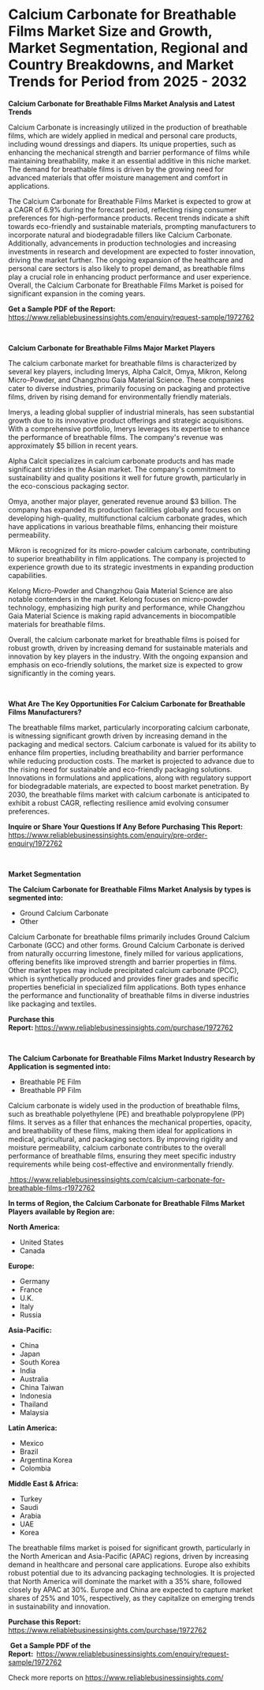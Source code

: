 <p><h1>Calcium Carbonate for Breathable Films Market Size and Growth, Market Segmentation, Regional and Country Breakdowns, and Market Trends for Period from 2025 -  2032</h1></p><p><strong>Calcium Carbonate for Breathable Films Market Analysis and Latest Trends</strong></p>
<p><p>Calcium Carbonate is increasingly utilized in the production of breathable films, which are widely applied in medical and personal care products, including wound dressings and diapers. Its unique properties, such as enhancing the mechanical strength and barrier performance of films while maintaining breathability, make it an essential additive in this niche market. The demand for breathable films is driven by the growing need for advanced materials that offer moisture management and comfort in applications.</p><p>The Calcium Carbonate for Breathable Films Market is expected to grow at a CAGR of 6.9% during the forecast period, reflecting rising consumer preferences for high-performance products. Recent trends indicate a shift towards eco-friendly and sustainable materials, prompting manufacturers to incorporate natural and biodegradable fillers like Calcium Carbonate. Additionally, advancements in production technologies and increasing investments in research and development are expected to foster innovation, driving the market further. The ongoing expansion of the healthcare and personal care sectors is also likely to propel demand, as breathable films play a crucial role in enhancing product performance and user experience. Overall, the Calcium Carbonate for Breathable Films Market is poised for significant expansion in the coming years.</p></p>
<p><strong>Get a Sample PDF of the Report:&nbsp;</strong> <a href="https://www.reliablebusinessinsights.com/enquiry/request-sample/1972762?utm_campaign=2250&utm_medium=2&utm_source=Github&utm_content=ia&utm_term=04022025&utm_id=calcium-carbonate-for-breathable-films">https://www.reliablebusinessinsights.com/enquiry/request-sample/1972762</a></p>
<p>&nbsp;</p>
<p><strong>Calcium Carbonate for Breathable Films Major Market Players</strong></p>
<p><p>The calcium carbonate market for breathable films is characterized by several key players, including Imerys, Alpha Calcit, Omya, Mikron, Kelong Micro-Powder, and Changzhou Gaia Material Science. These companies cater to diverse industries, primarily focusing on packaging and protective films, driven by rising demand for environmentally friendly materials.</p><p>Imerys, a leading global supplier of industrial minerals, has seen substantial growth due to its innovative product offerings and strategic acquisitions. With a comprehensive portfolio, Imerys leverages its expertise to enhance the performance of breathable films. The company's revenue was approximately $5 billion in recent years.</p><p>Alpha Calcit specializes in calcium carbonate products and has made significant strides in the Asian market. The company's commitment to sustainability and quality positions it well for future growth, particularly in the eco-conscious packaging sector. </p><p>Omya, another major player, generated revenue around $3 billion. The company has expanded its production facilities globally and focuses on developing high-quality, multifunctional calcium carbonate grades, which have applications in various breathable films, enhancing their moisture permeability.</p><p>Mikron is recognized for its micro-powder calcium carbonate, contributing to superior breathability in film applications. The company is projected to experience growth due to its strategic investments in expanding production capabilities.</p><p>Kelong Micro-Powder and Changzhou Gaia Material Science are also notable contenders in the market. Kelong focuses on micro-powder technology, emphasizing high purity and performance, while Changzhou Gaia Material Science is making rapid advancements in biocompatible materials for breathable films.</p><p>Overall, the calcium carbonate market for breathable films is poised for robust growth, driven by increasing demand for sustainable materials and innovation by key players in the industry. With the ongoing expansion and emphasis on eco-friendly solutions, the market size is expected to grow significantly in the coming years.</p></p>
<p>&nbsp;</p>
<p><strong>What Are The Key Opportunities For Calcium Carbonate for Breathable Films Manufacturers?</strong></p>
<p><p>The breathable films market, particularly incorporating calcium carbonate, is witnessing significant growth driven by increasing demand in the packaging and medical sectors. Calcium carbonate is valued for its ability to enhance film properties, including breathability and barrier performance while reducing production costs. The market is projected to advance due to the rising need for sustainable and eco-friendly packaging solutions. Innovations in formulations and applications, along with regulatory support for biodegradable materials, are expected to boost market penetration. By 2030, the breathable films market with calcium carbonate is anticipated to exhibit a robust CAGR, reflecting resilience amid evolving consumer preferences.</p></p>
<p><strong>Inquire or Share Your Questions If Any Before Purchasing This Report:</strong> <a href="https://www.reliablebusinessinsights.com/enquiry/pre-order-enquiry/1972762?utm_campaign=2250&utm_medium=2&utm_source=Github&utm_content=ia&utm_term=04022025&utm_id=calcium-carbonate-for-breathable-films">https://www.reliablebusinessinsights.com/enquiry/pre-order-enquiry/1972762</a></p>
<p>&nbsp;</p>
<p><strong>Market Segmentation</strong></p>
<p><strong>The Calcium Carbonate for Breathable Films Market Analysis by types is segmented into:</strong></p>
<p><ul><li>Ground Calcium Carbonate</li><li>Other</li></ul></p>
<p><p>Calcium Carbonate for breathable films primarily includes Ground Calcium Carbonate (GCC) and other forms. Ground Calcium Carbonate is derived from naturally occurring limestone, finely milled for various applications, offering benefits like improved strength and barrier properties in films. Other market types may include precipitated calcium carbonate (PCC), which is synthetically produced and provides finer grades and specific properties beneficial in specialized film applications. Both types enhance the performance and functionality of breathable films in diverse industries like packaging and textiles.</p></p>
<p><strong>Purchase this Report:&nbsp;</strong><a href="https://www.reliablebusinessinsights.com/purchase/1972762?utm_campaign=2250&utm_medium=2&utm_source=Github&utm_content=ia&utm_term=04022025&utm_id=calcium-carbonate-for-breathable-films">https://www.reliablebusinessinsights.com/purchase/1972762</a></p>
<p>&nbsp;</p>
<p><strong>The Calcium Carbonate for Breathable Films Market Industry Research by Application is segmented into:</strong></p>
<p><ul><li>Breathable PE Film</li><li>Breathable PP Film</li></ul></p>
<p><p>Calcium carbonate is widely used in the production of breathable films, such as breathable polyethylene (PE) and breathable polypropylene (PP) films. It serves as a filler that enhances the mechanical properties, opacity, and breathability of these films, making them ideal for applications in medical, agricultural, and packaging sectors. By improving rigidity and moisture permeability, calcium carbonate contributes to the overall performance of breathable films, ensuring they meet specific industry requirements while being cost-effective and environmentally friendly.</p></p>
<p><a href="https://www.reliablebusinessinsights.com/calcium-carbonate-for-breathable-films-r1972762?utm_campaign=2250&utm_medium=2&utm_source=Github&utm_content=ia&utm_term=04022025&utm_id=calcium-carbonate-for-breathable-films">&nbsp;https://www.reliablebusinessinsights.com/calcium-carbonate-for-breathable-films-r1972762</a></p>
<p><strong>In terms of Region, the Calcium Carbonate for Breathable Films Market Players available by Region are:</strong></p>
<p>
    <p> <strong> North America: </strong>
        <ul>
            <li>United States</li>
            <li>Canada</li>
        </ul>
        </p> 
    <p> <strong> Europe: </strong>
        <ul>
            <li>Germany</li>
            <li>France</li>
            <li>U.K.</li>
            <li>Italy</li>
            <li>Russia</li>
        </ul>
        </p> 
    <p> <strong> Asia-Pacific: </strong>
        <ul>
            <li>China</li>
            <li>Japan</li>
            <li>South Korea</li>
            <li>India</li>
            <li>Australia</li>
            <li>China Taiwan</li>
            <li>Indonesia</li>
            <li>Thailand</li>
            <li>Malaysia</li>
        </ul>
        </p> 
    <p> <strong> Latin America: </strong>
        <ul>
            <li>Mexico</li>
            <li>Brazil</li>
            <li>Argentina Korea</li>
            <li>Colombia</li>
        </ul>
        </p> 
    <p> <strong> Middle East & Africa: </strong>
        <ul>
            <li>Turkey</li>
            <li>Saudi</li>
            <li>Arabia</li>
            <li>UAE</li>
            <li>Korea</li>
        </ul>
    </p>
    </p>
<p><p>The breathable films market is poised for significant growth, particularly in the North American and Asia-Pacific (APAC) regions, driven by increasing demand in healthcare and personal care applications. Europe also exhibits robust potential due to its advancing packaging technologies. It is projected that North America will dominate the market with a 35% share, followed closely by APAC at 30%. Europe and China are expected to capture market shares of 25% and 10%, respectively, as they capitalize on emerging trends in sustainability and innovation.</p></p>
<p><strong>Purchase this Report: </strong><a href="https://www.reliablebusinessinsights.com/purchase/1972762?utm_campaign=2250&utm_medium=2&utm_source=Github&utm_content=ia&utm_term=04022025&utm_id=calcium-carbonate-for-breathable-films">https://www.reliablebusinessinsights.com/purchase/1972762</a></p>
<p>&nbsp;<strong>Get a Sample PDF of the Report:&nbsp;&nbsp;</strong><a href="https://www.reliablebusinessinsights.com/enquiry/request-sample/1972762?utm_campaign=2250&utm_medium=2&utm_source=Github&utm_content=ia&utm_term=04022025&utm_id=calcium-carbonate-for-breathable-films">https://www.reliablebusinessinsights.com/enquiry/request-sample/1972762</a></p>
<p><strong></strong></p>
<p>Check more reports on <a href="https://www.reliablebusinessinsights.com/?utm_campaign=2250&utm_medium=2&utm_source=Github&utm_content=ia&utm_term=04022025&utm_id=calcium-carbonate-for-breathable-films">https://www.reliablebusinessinsights.com/</a></p>